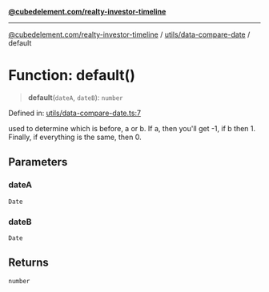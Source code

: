 [**@cubedelement.com/realty-investor-timeline**](../../../index.md)

---

[@cubedelement.com/realty-investor-timeline](../../../modules.md) / [utils/data-compare-date](../index.md) / default

# Function: default()

> **default**(`dateA`, `dateB`): `number`

Defined in: [utils/data-compare-date.ts:7](https://github.com/kvernon/realty-investor-timeline/blob/cec7f590aef4aded8ee94008f5b37aa0db4daadd/src/utils/data-compare-date.ts#L7)

used to determine which is before, a or b. If a, then you'll get -1, if b then 1. Finally, if everything is the
same, then 0.

## Parameters

### dateA

`Date`

### dateB

`Date`

## Returns

`number`
